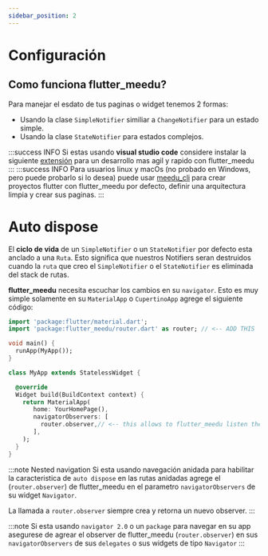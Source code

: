 ```yaml
---
sidebar_position: 2
---
```


# Configuración

## Como funciona flutter_meedu?

Para manejar el esdato de tus paginas o widget tenemos 2 formas:
- Usando la clase `SimpleNotifier` similiar a `ChangeNotifier` para un estado simple.
- Usando la clase `StateNotifier` para estados complejos.

:::success INFO
Si estas usando **visual studio code** considere instalar la siguiente [extensión](https://marketplace.visualstudio.com/items?itemName=meedu.meedu) para un desarrollo mas agil y rapido con flutter_meedu
:::
:::success INFO
Para usuarios linux y macOs (no probado en Windows, pero puede probarlo si lo desea) puede usar [meedu_cli](https://pub.dev/packages/meedu_cli) para crear proyectos flutter con flutter_meedu por defecto, definir una arquitectura limpia y crear sus paginas.
:::


# Auto dispose
El **ciclo de vida** de un `SimpleNotifier` o un `StateNotifier` por defecto esta anclado a una `Ruta`. Esto significa que nuestros Notifiers seran destruidos cuando la `ruta` que creo el `SimpleNotifier` o el `StateNotifier` es eliminada del stack de rutas.

**flutter_meedu** necesita escuchar los cambios en su `navigator`. Esto es muy simple solamente en su `MaterialApp` o `CupertinoApp`
agrege el siguiente código:

```dart {15} title="main.dart"
import 'package:flutter/material.dart';
import 'package:flutter_meedu/router.dart' as router; // <-- ADD THIS

void main() {
  runApp(MyApp());
}

class MyApp extends StatelessWidget {

  @override
  Widget build(BuildContext context) {
    return MaterialApp(    
       home: YourHomePage(),
       navigatorObservers: [
         router.observer,// <-- this allows to flutter_meedu listen the changes in your navigator
       ],
    );
  }
}
```

:::note Nested navigation
Si esta usando navegación anidada para habilitar la caracteristica de `auto dispose` en las rutas anidadas agrege el (`router.observer`) de flutter_meedu en el parametro `navigatorObservers` de su widget `Navigator`.

La llamada a `router.observer` siempre crea y retorna un nuevo observer.
:::

:::note
Si esta usando `navigator 2.0` o un `package` para navegar en su app asegurese de agrear el observer de flutter_meedu (`router.observer`) en sus `navigatorObservers` de sus `delegates` o sus widgets de tipo `Navigator`
:::